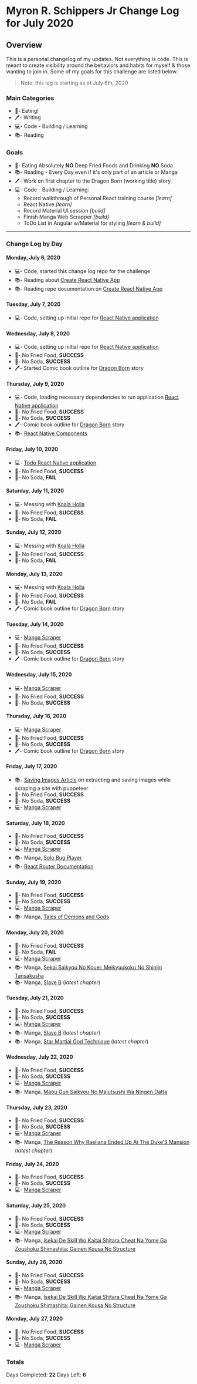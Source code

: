 # Myron R. Schippers Jr Change Log for July 2020

## Overview
This is a personal changelog of my updates. Not everything is code. This is meant to create visibility around the behaviors and habits for myself & those wanting to join in. Some of my goals for this challenge are listed below.

> Note: this log is starting as of July 6th, 2020

### Main Categories
- 🍎- Eating!
- 🖊- Writing
- 💻- Code - Building / Learning
- 📚- Reading

### Goals
- 🍎- Eating Absolutely **NO** Deep Fried Foods and Drinking **NO** Soda
- 📚- Reading - Every Day even if it's only part of an article or Manga
- 🖊- Work on first chapter to the Dragon Born (working title) story
- 💻- Code - Building / Learning:
  - Record walkthrough of Personal React training course *[learn]*
  - React Native *[learn]*
  - Record Material UI session *[build]*
  - Finish Manga Web Scrapper *[build]*
  - ToDo List in Angular w/Material for styling *[learn & build]*

---

### Change Log by Day

#### Monday, July 6, 2020
- 💻- Code, started this change log repo for the challenge
- 📚- Reading about [Create React Native App](https://reactnative.dev/blog/2017/03/13/introducing-create-react-native-app)
- 📚- Reading repo documentation on [Create React Native App](https://github.com/expo/create-react-native-app)

#### Tuesday, July 7, 2020
- 💻- Code, setting up initial repo for [React Native application](https://github.com/myronschippers/todo-native-app)

#### Wednesday, July 8, 2020
- 💻- Code, setting up initial repo for [React Native application](https://github.com/myronschippers/todo-native-app)
- 🍎- No Fried Food, **SUCCESS**
- 🍎- No Soda, **SUCCESS**
- 🖊- Started Comic book outline for [Dragon Born](https://docs.google.com/document/d/1pg2ppQ2P12DnF0DVMgQyhgfD2YStzUblzkLQP41Kjhw/edit?usp=sharing) story

#### Thursday, July 9, 2020
- 💻- Code, loading necessary dependencies to run application [React Native application](https://github.com/myronschippers/todo-native-app)
- 🍎- No Fried Food, **SUCCESS**
- 🍎- No Soda, **SUCCESS**
- 🖊- Comic book outline for [Dragon Born](https://docs.google.com/document/d/1pg2ppQ2P12DnF0DVMgQyhgfD2YStzUblzkLQP41Kjhw/edit?usp=sharing) story
- 📚- [React Native Components](https://reactnative.dev/docs/intro-react-native-components)

#### Friday, July 10, 2020
- 💻- [Todo React Native application](https://github.com/myronschippers/todo-native-app)
- 🍎- No Fried Food, **SUCCESS**
- 🍎- No Soda, **FAIL**

#### Saturday, July 11, 2020
- 💻- Messing with [Koala Holla](https://github.com/myronschippers/koala-holla-jens)
- 🍎- No Fried Food, **SUCCESS**
- 🍎- No Soda, **FAIL**

#### Sunday, July 12, 2020
- 💻- Messing with [Koala Holla](https://github.com/myronschippers/koala-holla-jens)
- 🍎- No Fried Food, **SUCCESS**
- 🍎- No Soda, **FAIL**

#### Monday, July 13, 2020
- 💻- Messing with [Koala Holla](https://github.com/myronschippers/koala-holla-jens)
- 🍎- No Fried Food, **SUCCESS**
- 🍎- No Soda, **FAIL**
- 🖊- Comic book outline for [Dragon Born](https://docs.google.com/document/d/1pg2ppQ2P12DnF0DVMgQyhgfD2YStzUblzkLQP41Kjhw/edit?usp=sharing) story

#### Tuesday, July 14, 2020
- 💻- [Manga Scraper](https://github.com/myronschippers/manga-web-scraper)
- 🍎- No Fried Food, **SUCCESS**
- 🍎- No Soda, **SUCCESS**
- 🖊- Comic book outline for [Dragon Born](https://docs.google.com/document/d/1pg2ppQ2P12DnF0DVMgQyhgfD2YStzUblzkLQP41Kjhw/edit?usp=sharing) story

#### Wednesday, July 15, 2020
- 💻- [Manga Scraper](https://github.com/myronschippers/manga-web-scraper)
- 🍎- No Fried Food, **SUCCESS**
- 🍎- No Soda, **SUCCESS**

#### Thursday, July 16, 2020
- 💻- [Manga Scraper](https://github.com/myronschippers/manga-web-scraper)
- 🍎- No Fried Food, **SUCCESS**
- 🍎- No Soda, **SUCCESS**
- 🖊- Comic book outline for [Dragon Born](https://docs.google.com/document/d/1pg2ppQ2P12DnF0DVMgQyhgfD2YStzUblzkLQP41Kjhw/edit?usp=sharing) story

#### Friday, July 17, 2020
- 📚- [Saving Images Article](https://intoli.com/blog/saving-images/) on extracting and saving images while scraping a site with puppeteer
- 🍎- No Fried Food, **SUCCESS**
- 🍎- No Soda, **SUCCESS**
- 💻- [Manga Scraper](https://github.com/myronschippers/manga-web-scraper)

#### Saturday, July 18, 2020
- 🍎- No Fried Food, **SUCCESS**
- 🍎- No Soda, **SUCCESS**
- 💻- [Manga Scraper](https://github.com/myronschippers/manga-web-scraper)
- 📚- Manga, [Solo Bug Player](https://manganelo.com/manga/ob922808)
- 📚- [React Router Documentation](https://reach.tech/router/)

#### Sunday, July 19, 2020
- 🍎- No Fried Food, **SUCCESS**
- 🍎- No Soda, **SUCCESS**
- 💻- [Manga Scraper](https://github.com/myronschippers/manga-web-scraper)
- 📚- Manga, [Tales of Demons and Gods](https://manganelo.com/manga/hyer5231574354229)

#### Monday, July 20, 2020
- 🍎- No Fried Food, **SUCCESS**
- 🍎- No Soda, **FAIL**
- 💻- [Manga Scraper](https://github.com/myronschippers/manga-web-scraper)
- 📚- Manga, [Sekai Saikyou No Kouei: Meikyuukoku No Shinjin Tansakusha](https://manganelo.com/manga/sekai_saikyou_no_kouei_meikyuukoku_no_shinjin_tansakusha)
- 📚- Manga, [Slave B](https://manganelo.com/manga/vf922819) (*latest chapter*)

#### Tuesday, July 21, 2020
- 🍎- No Fried Food, **SUCCESS**
- 🍎- No Soda, **SUCCESS**
- 💻- [Manga Scraper](https://github.com/myronschippers/manga-web-scraper)
- 📚- Manga, [Slave B](https://manganelo.com/manga/vf922819) (*latest chapter*)
- 📚- Manga, [Star Martial God Technique](https://manganelo.com/manga/dtdc220351567737255) (*latest chapter*)

#### Wednesday, July 22, 2020
- 🍎- No Fried Food, **SUCCESS**
- 🍎- No Soda, **SUCCESS**
- 💻- [Manga Scraper](https://github.com/myronschippers/manga-web-scraper)
- 📚- Manga, [Maou Gun Saikyou No Majutsushi Wa Ningen Datta](https://manganelo.com/manga/cd919912)

#### Thursday, July 23, 2020
- 🍎- No Fried Food, **SUCCESS**
- 🍎- No Soda, **SUCCESS**
- 💻- [Manga Scraper](https://github.com/myronschippers/manga-web-scraper)
- 📚- Manga, [The Reason Why Raeliana Ended Up At The Duke’S Mansion](https://manganelo.com/manga/pl920999) (*latest chapter*)

#### Friday, July 24, 2020
- 🍎- No Fried Food, **SUCCESS**
- 🍎- No Soda, **SUCCESS**
- 💻- [Manga Scraper](https://github.com/myronschippers/manga-web-scraper)

#### Saturday, July 25, 2020
- 🍎- No Fried Food, **SUCCESS**
- 🍎- No Soda, **SUCCESS**
- 💻- [Manga Scraper](https://github.com/myronschippers/manga-web-scraper)
- 📚- Manga, [Isekai De Skill Wo Kaitai Shitara Cheat Na Yome Ga Zoushoku Shimashita: Gainen Kousa No Structure](https://manganelo.com/manga/isekai_de_skill_wo_kaitai_shitara_cheat_na_yome_ga_zoushoku_shimashita_gainen_kousa_no_structure)


#### Sunday, July 26, 2020
- 🍎- No Fried Food, **SUCCESS**
- 🍎- No Soda, **SUCCESS**
- 💻- [Manga Scraper](https://github.com/myronschippers/manga-web-scraper)
- 📚- Manga, [Isekai De Skill Wo Kaitai Shitara Cheat Na Yome Ga Zoushoku Shimashita: Gainen Kousa No Structure](https://manganelo.com/manga/isekai_de_skill_wo_kaitai_shitara_cheat_na_yome_ga_zoushoku_shimashita_gainen_kousa_no_structure)

#### Monday, July 27, 2020
- 🍎- No Fried Food, **SUCCESS**
- 🍎- No Soda, **SUCCESS**
- 💻- [Manga Scraper](https://github.com/myronschippers/manga-web-scraper)


### Totals

Days Completed: **22**
Days Left: **6**
